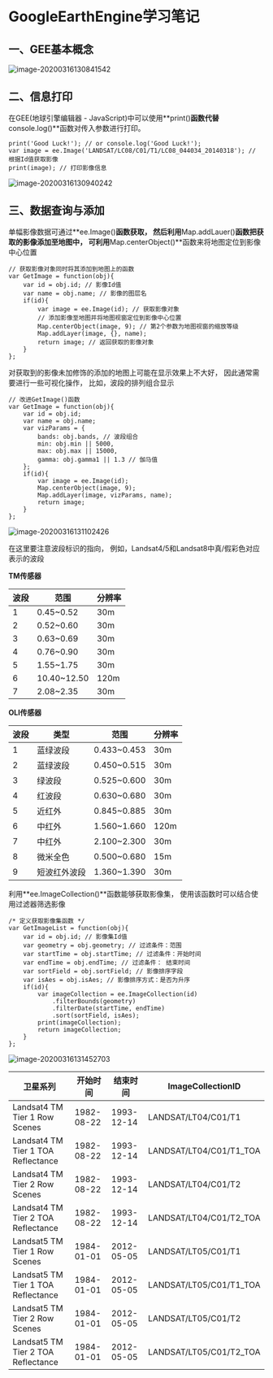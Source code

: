 # GoogleEarthEngine学习笔记
## 一、GEE基本概念

![image-20200316130841542](https://wuxizheing.oss-cn-beijing.aliyuncs.com/images/image-20200316130841542.png)

## 二、信息打印

在GEE(地球引擎编辑器 - JavaScript)中可以使用**print()**函数代替**console.log()**函数对传入参数进行打印。

```
print('Good Luck!'); // or console.log('Good Luck!');
var image = ee.Image('LANDSAT/LC08/C01/T1/LC08_044034_20140318'); // 根据Id值获取影像
print(image); // 打印影像信息
```

![image-20200316130940242](https://wuxizheing.oss-cn-beijing.aliyuncs.com/images/image-20200316130940242.png)

## 三、数据查询与添加

单幅影像数据可通过**ee.Image()**函数获取， 然后利用**Map.addLauer()**函数把获取的影像添加至地图中， 可利用**Map.centerObject()**函数来将地图定位到影像中心位置

```
// 获取影像对象同时将其添加到地图上的函数
var GetImage = function(obj){ 
    var id = obj.id; // 影像Id值
    var name = obj.name; // 影像的图层名
    if(id){
        var image = ee.Image(id); // 获取影像对象
        // 添加影像至地图并将地图视窗定位到影像中心位置
        Map.centerObject(image, 9); // 第2个参数为地图视窗的缩放等级
        Map.addLayer(image, {}, name);
        return image; // 返回获取的影像对象
    }
};
```

对获取到的影像未加修饰的添加的地图上可能在显示效果上不大好， 因此通常需要进行一些可视化操作， 比如，波段的排列组合显示

```
// 改进GetImage()函数
var GetImage = function(obj){
    var id = obj.id;
    var name = obj.name;
    var vizParams = {
        bands: obj.bands, // 波段组合
        min: obj.min || 5000,
        max: obj.max || 15000,
        gamma: obj.gamma1 || 1.3 // 伽马值
    };
    if(id){
        var image = ee.Image(id);
        Map.centerObject(image, 9);
        Map.addLayer(image, vizParams, name);
        return image;
    }
}; 
```

![image-20200316131102426](https://wuxizheing.oss-cn-beijing.aliyuncs.com/images/image-20200316131102426.png)

在这里要注意波段标识的指向， 例如，Landsat4/5和Landsat8中真/假彩色对应表示的波段

**TM传感器**

| 波段 | 范围        | 分辨率 |
| ---- | ----------- | ------ |
| 1    | 0.45~0.52   | 30m    |
| 2    | 0.52~0.60   | 30m    |
| 3    | 0.63~0.69   | 30m    |
| 4    | 0.76~0.90   | 30m    |
| 5    | 1.55~1.75   | 30m    |
| 6    | 10.40~12.50 | 120m   |
| 7    | 2.08~2.35   | 30m    |

**OLI传感器**

| 波段 | 类型         | 范围        | 分辨率 |
| ---- | ------------ | ----------- | ------ |
| 1    | 蓝绿波段     | 0.433~0.453 | 30m    |
| 2    | 蓝绿波段     | 0.450~0.515 | 30m    |
| 3    | 绿波段       | 0.525~0.600 | 30m    |
| 4    | 红波段       | 0.630~0.680 | 30m    |
| 5    | 近红外       | 0.845~0.885 | 30m    |
| 6    | 中红外       | 1.560~1.660 | 120m   |
| 7    | 中红外       | 2.100~2.300 | 30m    |
| 8    | 微米全色     | 0.500~0.680 | 15m    |
| 9    | 短波红外波段 | 1.360~1.390 | 30m    |

利用**ee.ImageCollection()**函数能够获取影像集， 使用该函数时可以结合使用过滤器筛选影像

```
/* 定义获取影像集函数 */
var GetImageList = function(obj){
    var id = obj.id; // 影像集Id值
    var geometry = obj.geometry; // 过滤条件：范围
    var startTime = obj.startTime; // 过滤条件：开始时间
    var endTime = obj.endTime; // 过滤条件： 结束时间
    var sortField = obj.sortField; // 影像排序字段
    var isAes = obj.isAes; // 影像排序方式：是否为升序
    if(id){
        var imageCollection = ee.ImageCollection(id)
            .filterBounds(geometry)
            .filterDate(startTime, endTime)
            .sort(sortField, isAes);
        print(imageCollection);
        return imageCollection;
    }  
};
```

![image-20200316131452703](https://wuxizheing.oss-cn-beijing.aliyuncs.com/images/image-20200316131452703.png)

| 卫星系列                           | 开始时间   | 结束时间   | ImageCollectionID       |
| ---------------------------------- | ---------- | ---------- | ----------------------- |
| Landsat4 TM Tier 1 Row Scenes      | 1982-08-22 | 1993-12-14 | LANDSAT/LT04/C01/T1     |
| Landsat4 TM Tier 1 TOA Reflectance | 1982-08-22 | 1993-12-14 | LANDSAT/LT04/C01/T1_TOA |
| Landsat4 TM Tier 2 Row Scenes      | 1982-08-22 | 1993-12-14 | LANDSAT/LT04/C01/T2     |
| Landsat4 TM Tier 2 TOA Reflectance | 1982-08-22 | 1993-12-14 | LANDSAT/LT04/C01/T2_TOA |
| Landsat5 TM Tier 1 Row Scenes      | 1984-01-01 | 2012-05-05 | LANDSAT/LT05/C01/T1     |
| Landsat5 TM Tier 1 TOA Reflectance | 1984-01-01 | 2012-05-05 | LANDSAT/LT05/C01/T1_TOA |
| Landsat5 TM Tier 2 Row Scenes      | 1984-01-01 | 2012-05-05 | LANDSAT/LT05/C01/T2     |
| Landsat5 TM Tier 2 TOA Reflectance | 1984-01-01 | 2012-05-05 | LANDSAT/LT05/C01/T2_TOA |